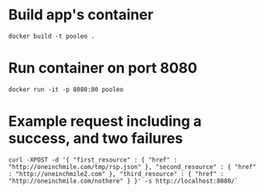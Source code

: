 
# Build app's container
`docker build -t pooleo .`

# Run container on port 8080
`docker run -it -p 8080:80 pooleo`

# Example request including a success, and two failures
```
curl -XPOST -d '{ "first_resource" : { "href" : "http://oneinchmile.com/tmp/rsp.json" }, "second_resource" : { "href" : "http://oneinchmile2.com" }, "third_resource" : { "href" : "http://oneinchmile.com/nothere" } }' -s http://localhost:8080/`
```
